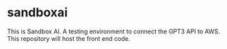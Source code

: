 # sandboxai
This is Sandbox AI. A testing environment to connect the GPT3 API to AWS. This repository will host the front end code.

